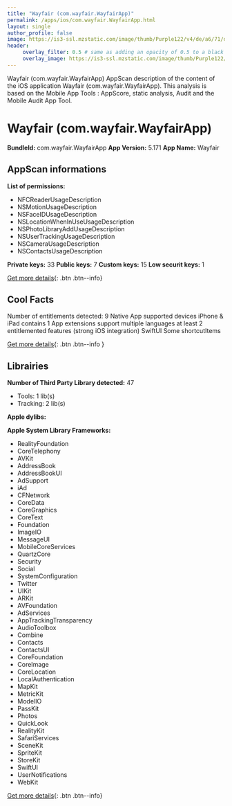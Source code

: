 ```yaml
---
title: "Wayfair (com.wayfair.WayfairApp)"
permalink: /apps/ios/com.wayfair.WayfairApp.html
layout: single
author_profile: false
image: https://is3-ssl.mzstatic.com/image/thumb/Purple122/v4/de/a6/71/dea6716e-0eca-23ed-072e-4ced38caf2e6/AppIcon-Wayfair-1x_U007emarketing-0-6-0-85-220.png/512x512bb.jpg
header: 
     overlay_filter: 0.5 # same as adding an opacity of 0.5 to a black background
     overlay_image: https://is3-ssl.mzstatic.com/image/thumb/Purple122/v4/de/a6/71/dea6716e-0eca-23ed-072e-4ced38caf2e6/AppIcon-Wayfair-1x_U007emarketing-0-6-0-85-220.png/512x512bb.jpg
---
```

Wayfair (com.wayfair.WayfairApp) AppScan description of the content of the iOS application Wayfair (com.wayfair.WayfairApp). This analysis is based on the Mobile App Tools : AppScore, static analysis, Audit and the Mobile Audit App Tool.

# Wayfair (com.wayfair.WayfairApp)

**BundleId:** com.wayfair.WayfairApp
**App Version:** 5.171
**App Name:** Wayfair


## AppScan informations 

**List of permissions:** 
- NFCReaderUsageDescription
- NSMotionUsageDescription
- NSFaceIDUsageDescription
- NSLocationWhenInUseUsageDescription
- NSPhotoLibraryAddUsageDescription
- NSUserTrackingUsageDescription
- NSCameraUsageDescription
- NSContactsUsageDescription
  
  
**Private keys:** 33
**Public keys:** 7
**Custom keys:** 15
**Low securit keys:** 1
  
[Get more details](/pricing.html){: .btn .btn--info}

## Cool Facts

Number of entitlements detected: 9
Native App
supported devices iPhone & iPad
contains 1 App extensions
support multiple languages
at least 2 entitlemented features (strong iOS integration)
SwiftUI
Some shortcutItems 
  
[Get more details](/pricing.html){: .btn .btn--info }

## Librairies 
**Number of Third Party Library detected:** 47
- Tools: 1 lib(s)
- Tracking: 2 lib(s)


**Apple dylibs:**


**Apple System Library Frameworks:**
- RealityFoundation
- CoreTelephony
- AVKit
- AddressBook
- AddressBookUI
- AdSupport
- iAd
- CFNetwork
- CoreData
- CoreGraphics
- CoreText
- Foundation
- ImageIO
- MessageUI
- MobileCoreServices
- QuartzCore
- Security
- Social
- SystemConfiguration
- Twitter
- UIKit
- ARKit
- AVFoundation
- AdServices
- AppTrackingTransparency
- AudioToolbox
- Combine
- Contacts
- ContactsUI
- CoreFoundation
- CoreImage
- CoreLocation
- LocalAuthentication
- MapKit
- MetricKit
- ModelIO
- PassKit
- Photos
- QuickLook
- RealityKit
- SafariServices
- SceneKit
- SpriteKit
- StoreKit
- SwiftUI
- UserNotifications
- WebKit


  
[Get more details](/pricing.html){: .btn .btn--info}


